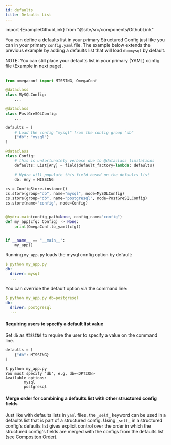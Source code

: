 ```yaml
---
id: defaults
title: Defaults List
---
```


import {ExampleGithubLink} from "@site/src/components/GithubLink"

<ExampleGithubLink to="examples/tutorials/structured_configs/4_defaults/my_app.py"/>

You can define a defaults list in your primary Structured Config just like you can in your primary `config.yaml` file.
The example below extends the previous example by adding a defaults list that will load `db=mysql` by default.

<div class="alert alert--info" role="alert">
NOTE: You can still place your defaults list in your primary (YAML) config file (Example in next page).
</div><br/>

```python {11-14,19,25}
from omegaconf import MISSING, OmegaConf

@dataclass
class MySQLConfig:
    ...

@dataclass
class PostGreSQLConfig:
    ...

defaults = [
    # Load the config "mysql" from the config group "db"
    {"db": "mysql"}
]

@dataclass
class Config:
    # this is unfortunately verbose due to @dataclass limitations
    defaults: List[Any] = field(default_factory=lambda: defaults)

    # Hydra will populate this field based on the defaults list
    db: Any = MISSING

cs = ConfigStore.instance()
cs.store(group="db", name="mysql", node=MySQLConfig)
cs.store(group="db", name="postgresql", node=PostGreSQLConfig)
cs.store(name="config", node=Config)


@hydra.main(config_path=None, config_name="config")
def my_app(cfg: Config) -> None:
    print(OmegaConf.to_yaml(cfg))


if __name__ == "__main__":
    my_app()
```
Running `my_app.py` loads the mysql config option by default:
```yaml
$ python my_app.py
db:
  driver: mysql
  ...
```

You can override the default option via the command line:
```yaml
$ python my_app.py db=postgresql
db:
  driver: postgresql
  ...
```

#### Requiring users to specify a default list value

Set `db` as `MISSING` to require the user to specify a value on the command line.

<div className="row">
<div className="col col--6">

```python title="Defaults list with a missing db"
defaults = [
    {"db": MISSING}
]


```

</div>

<div className="col  col--6">

```text title="Output"
$ python my_app.py
You must specify 'db', e.g, db=<OPTION>
Available options:
        mysql
        postgresql
```

</div>
</div>

#### Merge order for combining a defaults list with other structured config fields

Just like with defaults lists in `yaml` files, the `_self_` keyword can be used
in a defaults list that is part of a structured config.
Using `_self_` in a structured config's defaults list gives explicit control
over the order in which the structured config's fields are merged with the
configs from the defaults list
(see [Compositon Order](advanced/defaults_list.md#composition-order)).